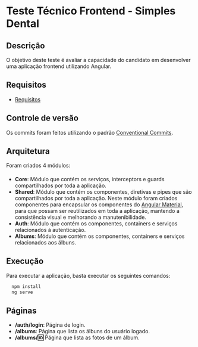 # Teste Técnico Frontend - Simples Dental

## Descrição
O objetivo deste teste é avaliar a capacidade do candidato em desenvolver uma aplicação frontend utilizando Angular.

## Requisitos
- [Requisitos](https://docs.google.com/document/d/1PQOAqM1Wmk_TdLmYzli2eS_CwRc4Z4QlrtMzDQkYd7k/edit?usp=sharing)

## Controle de versão
Os commits foram feitos utilizando o padrão [Conventional Commits](https://www.conventionalcommits.org/en/v1.0.0/).

## Arquitetura
Foram criados 4 módulos:

####
- **Core**: Módulo que contém os serviços, interceptors e guards compartilhados por toda a aplicação.
- **Shared**: Módulo que contém os componentes, diretivas e pipes que são compartilhados por toda a aplicação. Neste módulo foram criados componentes para encapsular os componentes do [Angular Material](https://material.angular.io/), para que possam ser reutilizados em toda a aplicação, mantendo a consistência visual e melhorando a manutenibilidade.
- **Auth**: Módulo que contém os componentes, containers e serviços relacionados à autenticação.
- **Albums**: Módulo que contém os componentes, containers e serviços relacionados aos álbuns.

## Execução
Para executar a aplicação, basta executar os seguintes comandos:

```bash
  npm install
  ng serve
```

## Páginas
- **/auth/login**: Página de login.
- **/albums**: Página que lista os álbuns do usuário logado.
- **/albums/:id:** Página que lista as fotos de um álbum.
